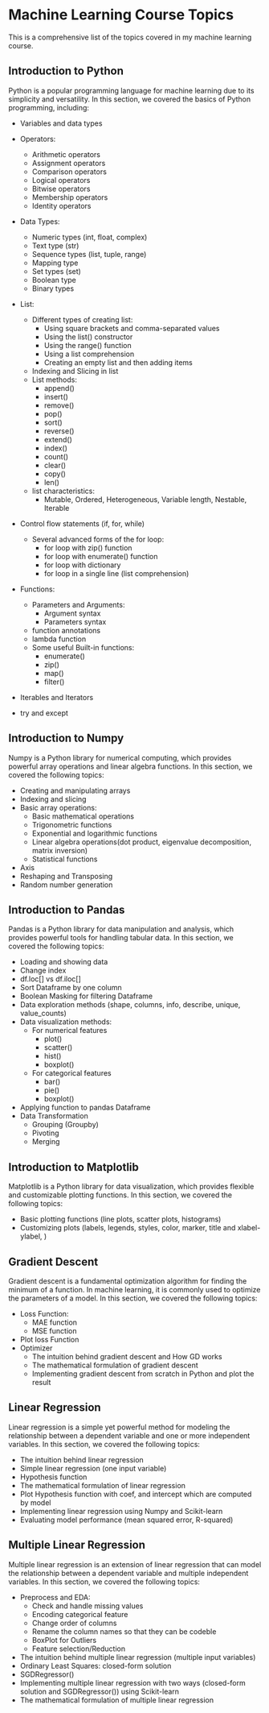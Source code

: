 # Machine Learning Course Topics
This is a comprehensive list of the topics covered in my machine learning course.

## Introduction to Python
Python is a popular programming language for machine learning due to its simplicity and versatility. 
In this section, we covered the basics of Python programming, including:


- Variables and data types
- Operators:
    - Arithmetic operators
    - Assignment operators
    - Comparison operators
    - Logical operators
    - Bitwise operators
    - Membership operators
    - Identity operators
- Data Types:
    - Numeric types (int, float, complex)
    - Text type (str)
    - Sequence types (list, tuple, range)
    - Mapping type
    - Set types (set)
    - Boolean type
    - Binary types
- List:
    - Different types of creating list:
        - Using square brackets and comma-separated values
        - Using the list() constructor
        - Using the range() function
        - Using a list comprehension
        - Creating an empty list and then adding items
    - Indexing and Slicing in list
    - List methods:
        - append()
        - insert()
        - remove()
        - pop()
        - sort()
        - reverse()
        - extend()
        - index()
        - count()
        - clear()
        - copy()
        - len()
    - list characteristics:
        - Mutable, Ordered, Heterogeneous, Variable length, Nestable, Iterable
- Control flow statements (if, for, while)
    - Several advanced forms of the for loop:
        - for loop with zip() function
        - for loop with enumerate() function
        - for loop with dictionary
        - for loop in a single line (list comprehension)

- Functions:
    - Parameters and Arguments:
        - Argument syntax
        - Parameters syntax
    - function annotations
    - lambda function
    - Some useful Built-in functions:
        - enumerate()
        - zip()
        - map()
        - filter()
- Iterables and Iterators
- try and except

## Introduction to Numpy
Numpy is a Python library for numerical computing, which provides powerful array operations and linear algebra functions. In this section, we covered the following topics:

- Creating and manipulating arrays
- Indexing and slicing
- Basic array operations:
    - Basic mathematical operations
    - Trigonometric functions
    - Exponential and logarithmic functions
    - Linear algebra operations(dot product, eigenvalue decomposition, matrix inversion)
    - Statistical functions
- Axis
- Reshaping and Transposing
- Random number generation

## Introduction to Pandas
Pandas is a Python library for data manipulation and analysis, which provides powerful tools for handling tabular data. In this section, we covered the following topics:

- Loading and showing data
- Change index
- df.loc[] vs df.iloc[]
- Sort Dataframe by one column
- Boolean Masking for filtering Dataframe
- Data exploration methods (shape, columns, info, describe, unique, value_counts) 
- Data visualization methods:
    - For numerical features
        - plot()
        - scatter()
        - hist()
        - boxplot()
    - For categorical features
        - bar()
        - pie()
        - boxplot()
- Applying function to pandas Dataframe
- Data Transformation
    - Grouping (Groupby)
    - Pivoting
    - Merging

## Introduction to Matplotlib
Matplotlib is a Python library for data visualization, which provides flexible and customizable plotting functions. In this section, we covered the following topics:

- Basic plotting functions (line plots, scatter plots, histograms)
- Customizing plots (labels, legends, styles, color, marker, title and xlabel-ylabel,  )

## Gradient Descent
Gradient descent is a fundamental optimization algorithm for finding the minimum of a function. In machine learning, it is commonly used to optimize the parameters of a model. In this section, we covered the following topics:

- Loss Function:
    - MAE function
    - MSE function
- Plot loss Function
- Optimizer
    - The intuition behind gradient descent and How GD works
    - The mathematical formulation of gradient descent
    - Implementing gradient descent from scratch in Python and plot the result

## Linear Regression
Linear regression is a simple yet powerful method for modeling the relationship between a dependent variable and one or more independent variables. In this section, we covered the following topics:

- The intuition behind linear regression
- Simple linear regression (one input variable)
- Hypothesis function
- The mathematical formulation of linear regression
- Plot Hypothesis function with coef, and intercept which are computed by model
- Implementing linear regression using Numpy and Scikit-learn
- Evaluating model performance (mean squared error, R-squared)

## Multiple Linear Regression
Multiple linear regression is an extension of linear regression that can model the relationship between a dependent variable and multiple independent variables. In this section, we covered the following topics:

- Preprocess and EDA:
    - Check and handle missing values
    - Encoding categorical feature
    - Change order of columns
    - Rename the column names so that they can be codeble
    - BoxPlot for Outliers
    - Feature selection/Reduction
- The intuition behind multiple linear regression (multiple input variables) 
- Ordinary Least Squares: closed-form solution
- SGDRegressor()
- Implementing multiple linear regression with two ways (closed-form solution and SGDRegressor()) using Scikit-learn
- The mathematical formulation of multiple linear regression